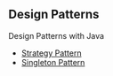 Design Patterns
--

Design Patterns with Java

- [Strategy Pattern](src/strategy)
- [Singleton Pattern](src/singleton)
